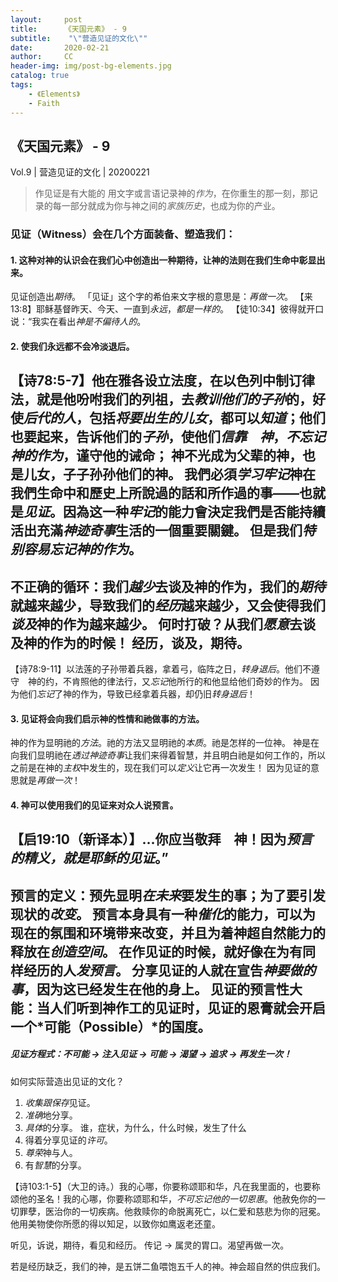 ```yaml
---
layout:     post
title:      《天国元素》 - 9
subtitle:    "\"营造见证的文化\""
date:       2020-02-21
author:     CC
header-img: img/post-bg-elements.jpg
catalog: true
tags:
    - 《Elements》
    - Faith
---
```


## 《天国元素》 - 9

Vol.9 | 营造见证的文化 | 20200221

> 作见证是有大能的
用文字或言语记录神的*作为*，在你重生的那一刻，那记录的每一部分就成为你与神之间的*家族历史*，也成为你的产业。

### 见证（Witness）会在几个方面装备、塑造我们：
#### 1. 这种对神的认识会在我们心中创造出一种**期待**，让神的法则在我们生命中彰显出来。
见证创造出*期待*。
「见证」这个字的希伯来文字根的意思是：*再做一次*。
【来13:8】耶稣基督昨天、今天、一直到*永远*，*都是一样的*。
【徒10:34】彼得就开口说：“我实在看出*神是不偏待人的*。

#### 2. 使我们永远都不会**冷淡退后**。
【诗78:5-7】他在雅各设立法度，在以色列中制订律法，就是他吩咐我们的列祖，去*教训他们的子孙*的，好使*后代的人*，包括*将要出生的儿女*，都可以*知道*；他们也要起来，告诉他们的*子孙*，使他们*信靠　神*，*不忘记　神的作为*，谨守他的诫命；
神不光成为父辈的神，也是儿女，子子孙孙他们的神。
我們必須*学习牢记*神在我們生命中和歷史上所說過的話和所作過的事——也就是*见证*。因為这一种*牢记*的能力會決定我們是否能持續活出充滿*神迹奇事*生活的一個重要關鍵。
但是我们*特别容易忘记神的作为*。
---
不正确的循环：我们*越少*去谈及神的作为，我们的*期待*就越来越少，导致我们的*经历*越来越少，又会使得我们*谈及*神的作为越来越少。
何时打破？从我们*愿意*去谈及神的作为的时候！
经历，谈及，期待。
---
【诗78:9-11】以法莲的子孙带着兵器，拿着弓，临阵之日，*转身退后*。他们不遵守　神的约，不肯照他的律法行，又*忘记*他所行的和他显给他们奇妙的作为。
因为他们*忘记*了神的作为，导致已经拿着兵器，却仍旧*转身退后*！

#### 3. 见证将会向我们启示神的**性情**和祂**做事的方法**。
神的作为显明祂的*方法*。祂的方法又显明祂的*本质*。祂是怎样的一位神。
神是在向我们显明祂在*透过神迹奇事*让我们来得着智慧，并且明白祂是如何工作的，所以之前是在神的*主权*中发生的，现在我们可以*定义*让它再一次发生！
因为见证的意思就是*再做一次*！

#### 4. 神可以使用我们的见证来对众人说**预言**。
【启19:10（新译本）】…你应当敬拜　神！因为*预言的精义，就是耶稣的见证*。”
---
预言的定义：预先显明*在未来*要发生的事；为了要引发现状的*改变*。
预言本身具有一种*催化*的能力，可以为现在的氛围和环境带来改变，并且为着神超自然能力的释放在*创造空间*。
在作见证的时候，就好像在为有同样经历的人*发预言*。
分享见证的人就在宣告*神要做的事*，因为这已经发生在他的身上。
见证的预言性大能：当人们听到神作工的见证时，见证的恩膏就会开启一个*可能（Possible）*的国度。
---
##### 见证方程式：不可能 → 注入见证 → *可能* → *渴望* → *追求* → *再发生一次*！

如何实际营造出见证的文化？
1. *收集跟保存*见证。
2. *准确*地分享。
3. *具体*的分享。
	谁，症状，为什么，什么时候，发生了什么
4. 得着分享见证的*许可*。
5. *尊荣*神与人。
6. 有*智慧*的分享。

【诗103:1-5】（大卫的诗。）我的心哪，你要称颂耶和华，凡在我里面的，也要称颂他的圣名！我的心哪，你要称颂耶和华，*不可忘记他的一切恩惠*。他赦免你的一切罪孽，医治你的一切疾病。他救赎你的命脱离死亡，以仁爱和慈悲为你的冠冕。他用美物使你所愿的得以知足，以致你如鹰返老还童。

听见，诉说，期待，看见和经历。
传记 → 属灵的胃口。渴望再做一次。

若是经历缺乏，我们的神，是五饼二鱼喂饱五千人的神。神会超自然的供应我们。